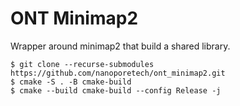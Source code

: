 # ONT Minimap2

Wrapper around minimap2 that build a shared library.

```
$ git clone --recurse-submodules https://github.com/nanoporetech/ont_minimap2.git
$ cmake -S . -B cmake-build
$ cmake --build cmake-build --config Release -j
```
